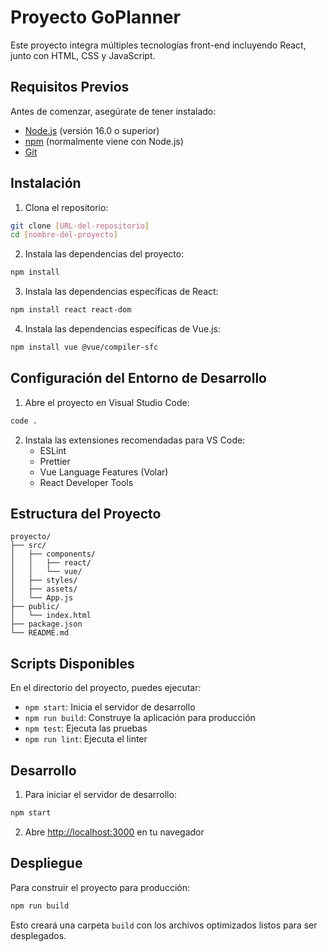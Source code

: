# Proyecto GoPlanner

Este proyecto integra múltiples tecnologías front-end incluyendo React, junto con HTML, CSS y JavaScript.

## Requisitos Previos

Antes de comenzar, asegúrate de tener instalado:

- [Node.js](https://nodejs.org/) (versión 16.0 o superior)
- [npm](https://www.npmjs.com/) (normalmente viene con Node.js)
- [Git](https://git-scm.com/)

## Instalación

1. Clona el repositorio:
```bash
git clone [URL-del-repositorio]
cd [nombre-del-proyecto]
```

2. Instala las dependencias del proyecto:
```bash
npm install
```

3. Instala las dependencias específicas de React:
```bash
npm install react react-dom
```

4. Instala las dependencias específicas de Vue.js:
```bash
npm install vue @vue/compiler-sfc
```

## Configuración del Entorno de Desarrollo

1. Abre el proyecto en Visual Studio Code:
```bash
code .
```

2. Instala las extensiones recomendadas para VS Code:
   - ESLint
   - Prettier
   - Vue Language Features (Volar)
   - React Developer Tools

## Estructura del Proyecto

```
proyecto/
├── src/
│   ├── components/
│   │   ├── react/
│   │   └── vue/
│   ├── styles/
│   ├── assets/
│   └── App.js
├── public/
│   └── index.html
├── package.json
└── README.md
```

## Scripts Disponibles

En el directorio del proyecto, puedes ejecutar:

- `npm start`: Inicia el servidor de desarrollo
- `npm run build`: Construye la aplicación para producción
- `npm test`: Ejecuta las pruebas
- `npm run lint`: Ejecuta el linter

## Desarrollo

1. Para iniciar el servidor de desarrollo:
```bash
npm start
```

2. Abre [http://localhost:3000](http://localhost:3000/home) en tu navegador

## Despliegue

Para construir el proyecto para producción:

```bash
npm run build
```

Esto creará una carpeta `build` con los archivos optimizados listos para ser desplegados.

